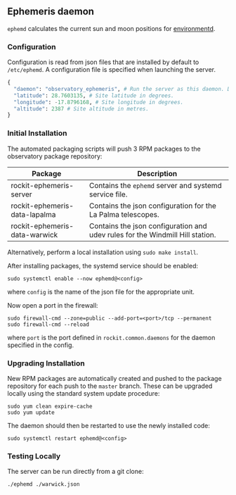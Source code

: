 ## Ephemeris daemon

`ephemd` calculates the current sun and moon positions for [environmentd](https://github.com/rockit-astro/enivronmentd/).

### Configuration

Configuration is read from json files that are installed by default to `/etc/ephemd`.
A configuration file is specified when launching the server.

```python
{
  "daemon": "observatory_ephemeris", # Run the server as this daemon. Daemon types are registered in `rockit.common.daemons`.
  "latitude": 28.7603135, # Site latitude in degrees.
  "longitude": -17.8796168, # Site longitude in degrees.
  "altitude": 2387 # Site altitude in metres.
}
```

### Initial Installation

The automated packaging scripts will push 3 RPM packages to the observatory package repository:

| Package                       | Description                                                                   |
|-------------------------------|-------------------------------------------------------------------------------|
| rockit-ephemeris-server       | Contains the `ephemd` server and systemd service file.                        |
| rockit-ephemeris-data-lapalma | Contains the json configuration for the La Palma telescopes.                  |
| rockit-ephemeris-data-warwick | Contains the json configuration and udev rules for the Windmill Hill station. |

Alternatively, perform a local installation using `sudo make install`.

After installing packages, the systemd service should be enabled:

```
sudo systemctl enable --now ephemd@<config>
```

where `config` is the name of the json file for the appropriate unit.

Now open a port in the firewall:
```
sudo firewall-cmd --zone=public --add-port=<port>/tcp --permanent
sudo firewall-cmd --reload
```
where `port` is the port defined in `rockit.common.daemons` for the daemon specified in the config.

### Upgrading Installation

New RPM packages are automatically created and pushed to the package repository for each push to the `master` branch.
These can be upgraded locally using the standard system update procedure:
```
sudo yum clean expire-cache
sudo yum update
```

The daemon should then be restarted to use the newly installed code:
```
sudo systemctl restart ephemd@<config>
```

### Testing Locally

The server can be run directly from a git clone:
```
./ephemd ./warwick.json
```
